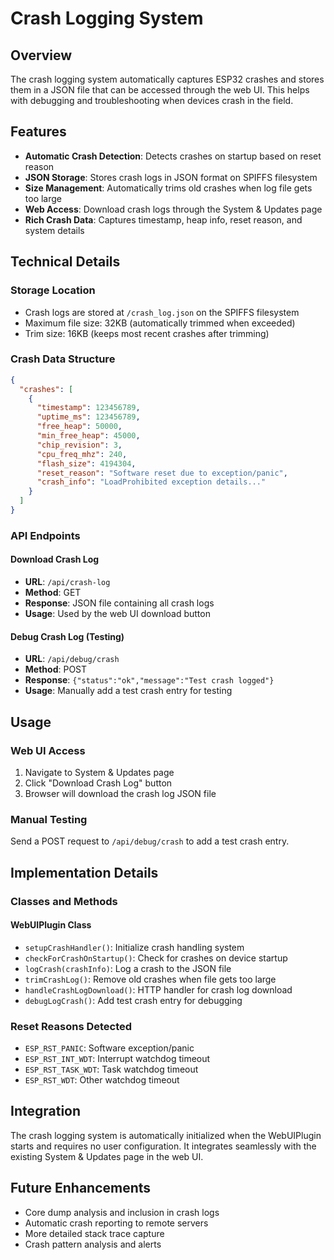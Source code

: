 # Crash Logging System

## Overview

The crash logging system automatically captures ESP32 crashes and stores them in a JSON file that can be accessed through the web UI. This helps with debugging and troubleshooting when devices crash in the field.

## Features

- **Automatic Crash Detection**: Detects crashes on startup based on reset reason
- **JSON Storage**: Stores crash logs in JSON format on SPIFFS filesystem
- **Size Management**: Automatically trims old crashes when log file gets too large
- **Web Access**: Download crash logs through the System & Updates page
- **Rich Crash Data**: Captures timestamp, heap info, reset reason, and system details

## Technical Details

### Storage Location
- Crash logs are stored at `/crash_log.json` on the SPIFFS filesystem
- Maximum file size: 32KB (automatically trimmed when exceeded)
- Trim size: 16KB (keeps most recent crashes after trimming)

### Crash Data Structure
```json
{
  "crashes": [
    {
      "timestamp": 123456789,
      "uptime_ms": 123456789,
      "free_heap": 50000,
      "min_free_heap": 45000,
      "chip_revision": 3,
      "cpu_freq_mhz": 240,
      "flash_size": 4194304,
      "reset_reason": "Software reset due to exception/panic",
      "crash_info": "LoadProhibited exception details..."
    }
  ]
}
```

### API Endpoints

#### Download Crash Log
- **URL**: `/api/crash-log`
- **Method**: GET
- **Response**: JSON file containing all crash logs
- **Usage**: Used by the web UI download button

#### Debug Crash Log (Testing)
- **URL**: `/api/debug/crash`
- **Method**: POST
- **Response**: `{"status":"ok","message":"Test crash logged"}`
- **Usage**: Manually add a test crash entry for testing

## Usage

### Web UI Access
1. Navigate to System & Updates page
2. Click "Download Crash Log" button
3. Browser will download the crash log JSON file

### Manual Testing
Send a POST request to `/api/debug/crash` to add a test crash entry.

## Implementation Details

### Classes and Methods

#### WebUIPlugin Class
- `setupCrashHandler()`: Initialize crash handling system
- `checkForCrashOnStartup()`: Check for crashes on device startup
- `logCrash(crashInfo)`: Log a crash to the JSON file
- `trimCrashLog()`: Remove old crashes when file gets too large
- `handleCrashLogDownload()`: HTTP handler for crash log download
- `debugLogCrash()`: Add test crash entry for debugging

### Reset Reasons Detected
- `ESP_RST_PANIC`: Software exception/panic
- `ESP_RST_INT_WDT`: Interrupt watchdog timeout
- `ESP_RST_TASK_WDT`: Task watchdog timeout
- `ESP_RST_WDT`: Other watchdog timeout

## Integration

The crash logging system is automatically initialized when the WebUIPlugin starts and requires no user configuration. It integrates seamlessly with the existing System & Updates page in the web UI.

## Future Enhancements

- Core dump analysis and inclusion in crash logs
- Automatic crash reporting to remote servers
- More detailed stack trace capture
- Crash pattern analysis and alerts
